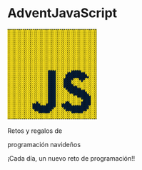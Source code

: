 # AdventJavaScript
<img src="image.png" alt="drawing" style="width:200px;"/>

Retos y regalos de

programación navideños

¡Cada día, un nuevo reto de programación!!


